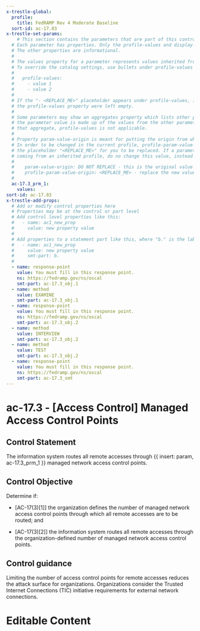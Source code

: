 ```yaml
---
x-trestle-global:
  profile:
    title: FedRAMP Rev 4 Moderate Baseline
  sort-id: ac-17.03
x-trestle-set-params:
    # This section contains the parameters that are part of this control.
  # Each parameter has properties. Only the profile-values and display-name properties are editable.
  # The other properties are informational.
  #
  # The values property for a parameter represents values inherited from the OSCAL catalog.
  # To override the catalog settings, use bullets under profile-values as shown below:
  #
  #   profile-values:
  #     - value 1
  #     - value 2
  #
  # If the "- <REPLACE_ME>" placeholder appears under profile-values, it is the same as if
  # the profile-values property were left empty.
  #
  # Some parameters may show an aggregates property which lists other parameters. This means
  # the parameter value is made up of the values from the other parameters. For parameters
  # that aggregate, profile-values is not applicable.
  #
  # Property param-value-origin is meant for putting the origin from where that parameter comes from.
  # In order to be changed in the current profile, profile-param-value-origin property will be displayed with
  # the placeholder "<REPLACE_ME>" for you to be replaced. If a parameter already has a param-value-origin
  # coming from an inherited profile, do no change this value, instead use profile-param-value-origin as follows:
  #
  #    param-value-origin: DO NOT REPLACE - this is the original value
  #    profile-param-value-origin: <REPLACE_ME> - replace the new value required HERE
  #
  ac-17.3_prm_1:
    values:
sort-id: ac-17.03
x-trestle-add-props:
  # Add or modify control properties here
  # Properties may be at the control or part level
  # Add control level properties like this:
  #   - name: ac1_new_prop
  #     value: new property value
  #
  # Add properties to a statement part like this, where "b." is the label of the target statement part
  #   - name: ac1_new_prop
  #     value: new property value
  #     smt-part: b.
  #
  - name: response-point
    value: You must fill in this response point.
    ns: https://fedramp.gov/ns/oscal
    smt-part: ac-17.3_obj.1
  - name: method
    value: EXAMINE
    smt-part: ac-17.3_obj.1
  - name: response-point
    value: You must fill in this response point.
    ns: https://fedramp.gov/ns/oscal
    smt-part: ac-17.3_obj.2
  - name: method
    value: INTERVIEW
    smt-part: ac-17.3_obj.2
  - name: method
    value: TEST
    smt-part: ac-17.3_obj.2
  - name: response-point
    value: You must fill in this response point.
    ns: https://fedramp.gov/ns/oscal
    smt-part: ac-17.3_smt
---
```


# ac-17.3 - \[Access Control\] Managed Access Control Points

## Control Statement

The information system routes all remote accesses through {{ insert: param, ac-17.3_prm_1 }} managed network access control points.

## Control Objective

Determine if:

- \[AC-17(3)[1]\] the organization defines the number of managed network access control points through which all remote accesses are to be routed; and

- \[AC-17(3)[2]\] the information system routes all remote accesses through the organization-defined number of managed network access control points.

## Control guidance

Limiting the number of access control points for remote accesses reduces the attack surface for organizations. Organizations consider the Trusted Internet Connections (TIC) initiative requirements for external network connections.

# Editable Content

<!-- Make additions and edits below -->
<!-- The above represents the contents of the control as received by the profile, prior to additions. -->
<!-- If the profile makes additions to the control, they will appear below. -->
<!-- The above markdown may not be edited but you may edit the content below, and/or introduce new additions to be made by the profile. -->
<!-- If there is a yaml header at the top, parameter values may be edited. Use --set-parameters to incorporate the changes during assembly. -->
<!-- The content here will then replace what is in the profile for this control, after running profile-assemble. -->
<!-- The added parts in the profile for this control are below.  You may edit them and/or add new ones. -->
<!-- Each addition must have a heading either of the form ## Control my_addition_name -->
<!-- or ## Part a. (where the a. refers to one of the control statement labels.) -->
<!-- "## Control" parts are new parts added after the statement part. -->
<!-- "## Part" parts are new parts added into the top-level statement part with that label. -->
<!-- Subparts may be added with nested hash levels of the form ### My Subpart Name -->
<!-- underneath the parent ## Control or ## Part being added -->
<!-- See https://oscal-compass.github.io/compliance-trestle/tutorials/ssp_profile_catalog_authoring/ssp_profile_catalog_authoring for guidance. -->
